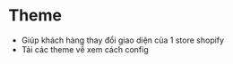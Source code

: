 # Theme

- Giúp khách hàng thay đổi giao diện của 1 store shopify
- Tải các theme về xem cách config
